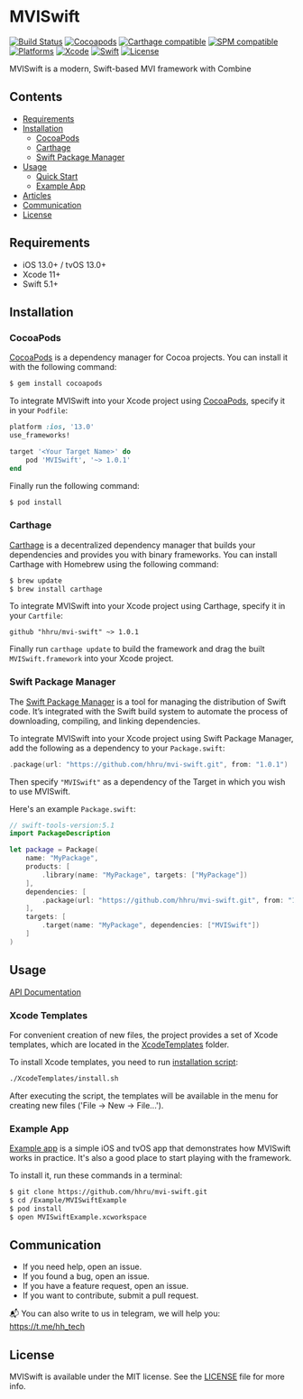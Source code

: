 # MVISwift
[![Build Status](https://github.com/hhru/mvi-swift/workflows/CI/badge.svg?branch=main)](https://github.com/hhru/mvi-swift/actions)
[![Cocoapods](https://img.shields.io/cocoapods/v/mvi-swift.svg?style=flat)](http://cocoapods.org/pods/mvi-swift)
[![Carthage compatible](https://img.shields.io/badge/Carthage-Compatible-brightgreen.svg?style=flat)](https://github.com/Carthage/Carthage)
[![SPM compatible](https://img.shields.io/badge/SPM-Compatible-brightgreen.svg?style=flat)](https://swift.org/package-manager/)
[![Platforms](https://img.shields.io/cocoapods/p/mvi-swift.svg?style=flat)](https://developer.apple.com/discover/)
[![Xcode](https://img.shields.io/badge/Xcode-11-blue.svg)](https://developer.apple.com/xcode)
[![Swift](https://img.shields.io/badge/Swift-5.1-orange.svg)](https://swift.org)
[![License](https://img.shields.io/github/license/hhru/mvi-swift.svg)](https://opensource.org/licenses/MIT)

MVISwift is a modern, Swift-based MVI framework with Combine


## Contents
- [Requirements](#requirements)
- [Installation](#installation)
    - [CocoaPods](#cocoapods)
    - [Carthage](#carthage)
    - [Swift Package Manager](#swift-package-manager)
- [Usage](#usage)
    - [Quick Start](#quick-start)
    - [Example App](#example-app)
- [Articles](#articles)
- [Communication](#communication)
- [License](#license)


## Requirements
- iOS 13.0+ / tvOS 13.0+
- Xcode 11+
- Swift 5.1+


## Installation
### CocoaPods
[CocoaPods](http://cocoapods.org) is a dependency manager for Cocoa projects. You can install it with the following command:
``` bash
$ gem install cocoapods
```

To integrate MVISwift into your Xcode project using [CocoaPods](http://cocoapods.org), specify it in your `Podfile`:
``` ruby
platform :ios, '13.0'
use_frameworks!

target '<Your Target Name>' do
    pod 'MVISwift', '~> 1.0.1'
end
```

Finally run the following command:
``` bash
$ pod install
```

### Carthage
[Carthage](https://github.com/Carthage/Carthage) is a decentralized dependency manager that builds your dependencies and provides you with binary frameworks. You can install Carthage with Homebrew using the following command:
``` sh
$ brew update
$ brew install carthage
```

To integrate MVISwift into your Xcode project using Carthage, specify it in your `Cartfile`:
``` ogdl
github "hhru/mvi-swift" ~> 1.0.1
```

Finally run `carthage update` to build the framework and drag the built `MVISwift.framework` into your Xcode project.

### Swift Package Manager

The [Swift Package Manager](https://swift.org/package-manager/) is a tool for managing the distribution of Swift code. It’s integrated with the Swift build system to automate the process of downloading, compiling, and linking dependencies.

To integrate MVISwift into your Xcode project using Swift Package Manager,
add the following as a dependency to your `Package.swift`:
``` swift
.package(url: "https://github.com/hhru/mvi-swift.git", from: "1.0.1")
```
Then specify `"MVISwift"` as a dependency of the Target in which you wish to use MVISwift.

Here's an example `Package.swift`:
``` swift
// swift-tools-version:5.1
import PackageDescription

let package = Package(
    name: "MyPackage",
    products: [
        .library(name: "MyPackage", targets: ["MyPackage"])
    ],
    dependencies: [
        .package(url: "https://github.com/hhru/mvi-swift.git", from: "1.0.1")
    ],
    targets: [
        .target(name: "MyPackage", dependencies: ["MVISwift"])
    ]
)
```


## Usage

[API Documentation](http://tech.hh.ru/mvi-swift/)

### Xcode Templates

For convenient creation of new files, the project provides a set of Xcode templates,
which are located in the [XcodeTemplates](XcodeTemplates) folder.

To install Xcode templates, you need to run [installation script](XcodeTemplates/install.sh):

``` sh
./XcodeTemplates/install.sh
```

After executing the script, the templates will be available in the menu for creating new files ('File -> New -> File...').

### Example App

[Example app](Example) is a simple iOS and tvOS app that demonstrates how MVISwift works in practice.
It's also a good place to start playing with the framework.

To install it, run these commands in a terminal:

``` sh
$ git clone https://github.com/hhru/mvi-swift.git
$ cd /Example/MVISwiftExample
$ pod install
$ open MVISwiftExample.xcworkspace
```


## Communication
- If you need help, open an issue.
- If you found a bug, open an issue.
- If you have a feature request, open an issue.
- If you want to contribute, submit a pull request.

📬 You can also write to us in telegram, we will help you: https://t.me/hh_tech


## License
MVISwift is available under the MIT license. See the [LICENSE](LICENSE) file for more info.

